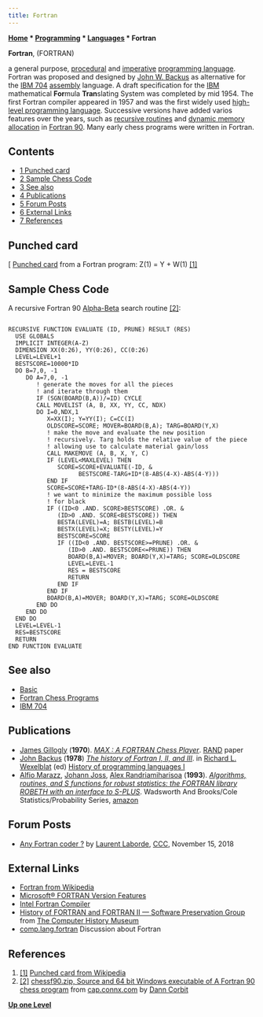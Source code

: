 ```yaml
---
title: Fortran
---
```

**[Home](Home "Home") * [Programming](Programming "Programming") * [Languages](Languages "Languages") * Fortran**

**Fortran**, (FORTRAN)

a general purpose, [procedural](https://en.wikipedia.org/wiki/Procedural_programming) and [imperative](https://en.wikipedia.org/wiki/Imperative_programming_language) [programming language](https://en.wikipedia.org/wiki/Programming_language). Fortran was proposed and designed by [John W. Backus](https://en.wikipedia.org/wiki/John_Backus) as alternative for the [IBM 704](IBM_704 "IBM 704") [assembly](Assembly "Assembly") language. A draft specification for the [IBM](index.php?title=IBM&action=edit&redlink=1 "IBM (page does not exist)") mathematical **For**mula **Tran**slating System was completed by mid 1954. The first Fortran compiler appeared in 1957 and was the first widely used [high-level programming language](https://en.wikipedia.org/wiki/High-level_programming_language). Successive versions have added varios features over the years, such as [recursive routines](Recursion "Recursion") and [dynamic memory allocation](https://en.wikipedia.org/wiki/Dynamic_memory_allocation) in [Fortran 90](https://en.wikipedia.org/wiki/Fortran#Fortran_90). Many early chess programs were written in Fortran.

## Contents

- [1 Punched card](#punched-card)
- [2 Sample Chess Code](#sample-chess-code)
- [3 See also](#see-also)
- [4 Publications](#publications)
- [5 Forum Posts](#forum-posts)
- [6 External Links](#external-links)
- [7 References](#references)

## Punched card

\[
[Punched card](https://en.wikipedia.org/wiki/Punched_card) from a Fortran program: Z(1) = Y + W(1) <a id="cite-note-1" href="#cite-ref-1">[1]</a>

## Sample Chess Code

A recursive Fortran 90 [Alpha-Beta](Alpha-Beta "Alpha-Beta") search routine <a id="cite-note-2" href="#cite-ref-2">[2]</a>:

```

RECURSIVE FUNCTION EVALUATE (ID, PRUNE) RESULT (RES) 
  USE GLOBALS 
  IMPLICIT INTEGER(A-Z) 
  DIMENSION XX(0:26), YY(0:26), CC(0:26) 
  LEVEL=LEVEL+1 
  BESTSCORE=10000*ID 
  DO B=7,0, -1 
     DO A=7,0, -1 
        ! generate the moves for all the pieces 
        ! and iterate through them 
        IF (SGN(BOARD(B,A))/=ID) CYCLE 
        CALL MOVELIST (A, B, XX, YY, CC, NDX) 
        DO I=0,NDX,1 
           X=XX(I); Y=YY(I); C=CC(I) 
           OLDSCORE=SCORE; MOVER=BOARD(B,A); TARG=BOARD(Y,X) 
           ! make the move and evaluate the new position 
           ! recursively. Targ holds the relative value of the piece 
           ! allowing use to calculate material gain/loss 
           CALL MAKEMOVE (A, B, X, Y, C) 
           IF (LEVEL<MAXLEVEL) THEN 
              SCORE=SCORE+EVALUATE(-ID, & 
                    BESTSCORE-TARG+ID*(8-ABS(4-X)-ABS(4-Y))) 
           END IF 
           SCORE=SCORE+TARG-ID*(8-ABS(4-X)-ABS(4-Y)) 
           ! we want to minimize the maximum possible loss 
           ! for black 
           IF ((ID<0 .AND. SCORE>BESTSCORE) .OR. & 
              (ID>0 .AND. SCORE<BESTSCORE)) THEN 
              BESTA(LEVEL)=A; BESTB(LEVEL)=B 
              BESTX(LEVEL)=X; BESTY(LEVEL)=Y 
              BESTSCORE=SCORE 
              IF ((ID<0 .AND. BESTSCORE>=PRUNE) .OR. & 
                 (ID>0 .AND. BESTSCORE<=PRUNE)) THEN 
                 BOARD(B,A)=MOVER; BOARD(Y,X)=TARG; SCORE=OLDSCORE 
                 LEVEL=LEVEL-1 
                 RES = BESTSCORE 
                 RETURN 
              END IF 
           END IF 
           BOARD(B,A)=MOVER; BOARD(Y,X)=TARG; SCORE=OLDSCORE 
        END DO 
     END DO 
  END DO 
  LEVEL=LEVEL-1 
  RES=BESTSCORE 
  RETURN 
END FUNCTION EVALUATE 

```

## See also

- [Basic](Basic "Basic")
- [Fortran Chess Programs](Category:Fortran "Category:Fortran")
- [IBM 704](IBM_704 "IBM 704")

## Publications

- [James Gillogly](James_Gillogly "James Gillogly") (**1970**). *[MAX : A FORTRAN Chess Player](http://www.rand.org/pubs/papers/P4428/)*. [RAND](https://en.wikipedia.org/wiki/RAND) paper
- [John Backus](https://en.wikipedia.org/wiki/John_Backus) (**1978**) *[The history of Fortran I, II, and III](http://portal.acm.org/citation.cfm?id=1198345)*. in [Richard L. Wexelblat](https://en.wikipedia.org/wiki/Richard_Wexelblat) (ed) [History of programming languages I](http://portal.acm.org/citation.cfm?id=800025&picked=prox&cfid=20756760&cftoken=81135282)
- [Alfio Marazz](http://www.iumsp.ch/Unites/us/Alfio/msp_Alfio.htm), [Johann Joss](Johann_Joss "Johann Joss"), [Alex Randriamiharisoa](http://www.365chess.com/players/Alex_Randriamiharisoa) (**1993**). *[Algorithms, routines, and S functions for robust statistics: the FORTRAN library ROBETH with an interface to S-PLUS](http://portal.acm.org/citation.cfm?id=134866)*. Wadsworth And Brooks/Cole Statistics/Probability Series, [amazon](http://www.amazon.com/exec/obidos/ASIN/0534196985/acmorg-20)

## Forum Posts

- [Any Fortran coder ?](http://www.talkchess.com/forum3/viewtopic.php?f=7&t=68944) by [Laurent Laborde](index.php?title=Laurent_Laborde&action=edit&redlink=1 "Laurent Laborde (page does not exist)"), [CCC](CCC "CCC"), November 15, 2018

## External Links

- [Fortran from Wikipedia](https://en.wikipedia.org/wiki/Fortran)
- [Microsoft® FORTRAN Version Features](http://www.emsps.com/oldtools/msforv.htm)
- [Intel Fortran Compiler](https://software.intel.com/en-us/fortran-compilers)
- [History of FORTRAN and FORTRAN II — Software Preservation Group](http://www.softwarepreservation.org/projects/FORTRAN/) from [The Computer History Museum](The_Computer_History_Museum "The Computer History Museum")
- [comp.lang.fortran](https://groups.google.com/forum/#!forum/comp.lang.fortran) Discussion about Fortran

## References

1. <a id="cite-ref-1" href="#cite-note-1">[1]</a> [Punched card from Wikipedia](https://en.wikipedia.org/wiki/Punched_card)
1. <a id="cite-ref-2" href="#cite-note-2">[2]</a> [chessf90.zip, Source and 64 bit Windows executable of A Fortran 90 chess program](http://cap.connx.com/chess-engines/new-approach/chessf90.zip) from [cap.connx.com](http://cap.connx.com/) by [Dann Corbit](Dann_Corbit "Dann Corbit")

**[Up one Level](Languages "Languages")**

